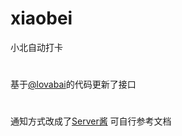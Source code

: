 # xiaobei
小北自动打卡
#
基于[@lovabai](https://github.com/lovebai/xiaobei/tree/dev)的代码更新了接口
#
通知方式改成了[Server酱](https://sct.ftqq.com/) 可自行参考文档
